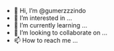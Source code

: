 - 👋 Hi, I’m @gumerzzzindo
- 👀 I’m interested in ...
- 🌱 I’m currently learning ...
- 💞️ I’m looking to collaborate on ...
- 📫 How to reach me ...

<!---
gumerzzzindo/gumerzzzindo is a ✨ special ✨ repository because its `patosmisfollowers.md` (this file) appears on your GitHub profile.
You can click the Preview link to take a look at your changes.
--->
